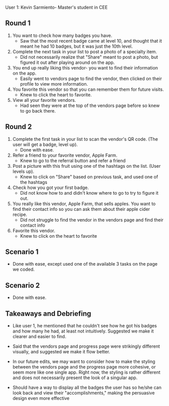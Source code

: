 User 1: Kevin Sarmiento- Master's student in CEE

## Round 1

1. You want to check how many badges you have.
    - Saw that the most recent badge came at level 10, and thought that it meant he had 10 badges, but it was just the 10th level. 
2. Complete the next task in your list to post a photo of a specialty item.
    - Did not necessarily realize that "Share" meant to post a photo, but figured it out after playing around on the app.
3. You end up really liking this vendor- you want to find their information on the app.
    - Easily went to vendors page to find the vendor, then clicked on their profile to view more information.
4. You favorite this vendor so that you can remember them for future visits.
    - Knew to click the heart to favorite.
5. View all your favorite vendors.
    - Had seen they were at the top of the vendors page before so knew to go back there.

## Round 2

1. Complete the first task in your list to scan the vendor's QR code. (The user will get a badge, level up). 
    - Done with ease.
2. Refer a friend to your favorite vendor, Apple Farm.
    - Knew to go to the referral button and refer a friend
3. Post a picture with this fruit using one of the hashtags on the list. (User levels up).
    - Knew to click on "Share" based on previous task, and used one of the hashtags
4. Check how you got your first badge.
    - Did not know how to and didn't know where to go to try to figure it out. 
5. You really like this vendor, Apple Farm, that sells apples. You want to find their contact info so you can ask them about their apple cider recipe.
    - Did not struggle to find the vendor in  the vendors page and find their contact info
6. Favorite this vendor. 
    - Knew to click on the heart to favorite

## Scenario 1
- Done with ease, except used one of the available 3 tasks on the page we coded.

## Scenario 2
- Done with ease.

## Takeaways and Debriefing
- Like user 1, he mentioned that he couldn't see how he got his badges and how many he had, at least not intuitively. Suggested we make it clearer and easier to find. 
- Said that the vendors page and progress page were strikingly different visually, and suggested we make it flow better.

- In our future edits, we may want to consider how to make the styling between the vendors page and the progress page more cohesive, or seem more like one single app. Right now, the styling is rather different and does not necessarily present the look of a singular app.
- Should have a way to display all the badges the user has so he/she can look back and view their "accomplishments," making the persuasive design even more effective 

